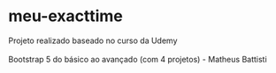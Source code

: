 # meu-exacttime
Projeto realizado baseado no curso da Udemy <br>  
Bootstrap 5 do básico ao avançado (com 4 projetos) - Matheus Battisti

